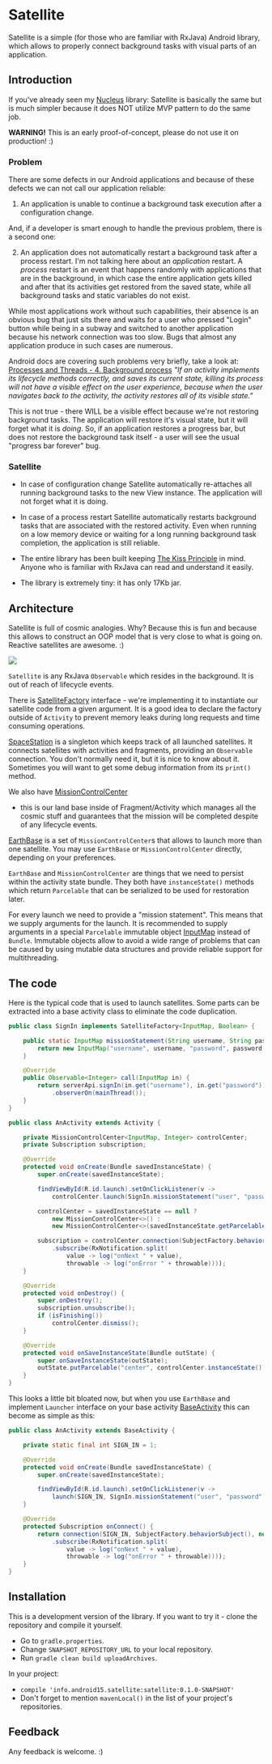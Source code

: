 Satellite
=======

Satellite is a simple (for those who are familiar with RxJava) Android library, which allows
to properly connect background tasks with visual parts of an application.

## Introduction

If you've already seen my [Nucleus](https://github.com/konmik/nucleus) library:
Satellite is basically the same but is much simpler because it does NOT utilize MVP pattern
to do the same job.

**WARNING!** This is an early proof-of-concept, please do not use it on production! :)

### Problem

There are some defects in our Android applications and because of these defects we can not call
our application reliable:

1. An application is unable to continue a background task execution after a configuration change.

And, if a developer is smart enough to handle the previous problem, there is a second one:

2. An application does not automatically restart a background task after a process restart.
I'm not talking here about an *application* restart. A *process* restart is an event that happens randomly with
applications that are in the background, in which case the entire application gets killed and after
that its activities get restored from the saved state, while all background tasks and static variables
do not exist.

While most applications work without such capabilities, their absence is an obvious bug that just sits there
and waits for a user who pressed "Login" button while being in a subway and switched to another application
because his network connection was too slow. Bugs that almost any application produce in such cases
are numerous.

Android docs are covering such problems very briefly, take a look at:
[Processes and Threads - 4. Background process](http://developer.android.com/guide/components/processes-and-threads.html#Lifecycle)
*"If an activity implements its lifecycle methods correctly, and saves
its current state, killing its process will not have a visible effect on
the user experience, because when the user navigates back to the activity,
the activity restores all of its visible state."*

This is not true - there WILL be a visible effect because we're not restoring background tasks.
The application will restore it's visual state, but it will forget what it is *doing*.
So, if an application restores a progress bar, but does not restore the background task itself -
a user will see the usual "progress bar forever" bug.

### Satellite

* In case of configuration change Satellite automatically re-attaches
all running background tasks to the new View instance.
The application will not forget what it is doing.

* In case of a process restart Satellite automatically restarts background tasks that
are associated with the restored activity. Even when running on a low memory device or
waiting for a long running background task completion, the application is still reliable.

* The entire library has been built keeping [The Kiss Principle](https://people.apache.org/~fhanik/kiss.html) in mind.
Anyone who is familiar with RxJava can read and understand it easily.

* The library is extremely tiny: it has only 17Kb jar.

## Architecture

Satellite is full of cosmic analogies. Why? Because this is fun and because this allows
to construct an OOP model that is very close to what is going on. Reactive satellites are awesome. :)

![](https://github.com/konmik/satellite/blob/images2/images/satellite.png)

`Satellite` is any RxJava `Observable` which resides in the background.
It is out of reach of lifecycle events.

There is
[SatelliteFactory](https://github.com/konmik/satellite/blob/master/satellite/src/main/java/satellite/SatelliteFactory.java)
interface - we're implementing it to instantiate our satellite code
from a given argument. It is a good idea to declare the factory outside of `Activity` to
prevent memory leaks during long requests and time consuming operations.

[SpaceStation](https://github.com/konmik/satellite/blob/master/satellite/src/main/java/satellite/SpaceStation.java)
is a singleton which keeps track of all launched
satellites. It connects satellites with activities and fragments, providing an `Observable` connection.
You don't normally need it, but it is nice to know about it.
Sometimes you will want to get some debug information from its `print()` method.

We also have
[MissionControlCenter](https://github.com/konmik/satellite/blob/master/satellite/src/main/java/satellite/MissionControlCenter.java)
- this is our land base inside of Fragment/Activity which manages all
the cosmic stuff and guarantees that the mission will be completed despite of any lifecycle events.

[EarthBase](https://github.com/konmik/satellite/blob/master/satellite/src/main/java/satellite/EarthBase.java)
is a set of `MissionControlCenter`s that allows to launch more than one satellite.
You may use `EarthBase` or `MissionControlCenter` directly, depending on your preferences.

`EarthBase` and `MissionControlCenter` are things that we need to persist within the activity state bundle.
They both have `instanceState()` methods which return `Parcelable` that can be serialized to be used for restoration later.

For every launch we need to provide a "mission statement". This means that we supply arguments for the launch.
It is recommended to supply arguments in a special `Parcelable` immutable object
[InputMap](https://github.com/konmik/satellite/blob/master/satellite/src/main/java/satellite/io/InputMap.java)
instead of `Bundle`.
Immutable objects allow to avoid a wide range of problems that can be caused by using mutable
data structures and provide reliable support for multithreading.

## The code

Here is the typical code that is used to launch satellites. Some parts can be extracted into a base activity class
to eliminate the code duplication.

```java
public class SignIn implements SatelliteFactory<InputMap, Boolean> {

    public static InputMap missionStatement(String username, String password) {
        return new InputMap("username", username, "password", password);
    }

    @Override
    public Observable<Integer> call(InputMap in) {
        return serverApi.signIn(in.get("username"), in.get("password"))
            .observerOn(mainThread());
    }
}

public class AnActivity extends Activity {

    private MissionControlCenter<InputMap, Integer> controlCenter;
    private Subscription subscription;

    @Override
    protected void onCreate(Bundle savedInstanceState) {
        super.onCreate(savedInstanceState);

        findViewById(R.id.launch).setOnClickListener(v ->
            controlCenter.launch(SignIn.missionStatement("user", "password")));

        controlCenter = savedInstanceState == null ?
            new MissionControlCenter<>() :
            new MissionControlCenter<>(savedInstanceState.getParcelable("center"));

        subscription = controlCenter.connection(SubjectFactory.behaviorSubject(), new SignIn())
            .subscribe(RxNotification.split(
                value -> log("onNext " + value),
                throwable -> log("onError " + throwable))));
    }

    @Override
    protected void onDestroy() {
        super.onDestroy();
        subscription.unsubscribe();
        if (isFinishing())
            controlCenter.dismiss();
    }

    @Override
    protected void onSaveInstanceState(Bundle outState) {
        super.onSaveInstanceState(outState);
        outState.putParcelable("center", controlCenter.instanceState());
    }
}
```

This looks a little bit bloated now, but when you use `EarthBase` and implement `Launcher` interface on your
base activity
[BaseActivity](https://github.com/konmik/satellite/blob/master/example/src/main/java/satellite/example/BaseActivity.java)
this can become as simple as this:

```java
public class AnActivity extends BaseActivity {

    private static final int SIGN_IN = 1;

    @Override
    protected void onCreate(Bundle savedInstanceState) {
        super.onCreate(savedInstanceState);

        findViewById(R.id.launch).setOnClickListener(v ->
            launch(SIGN_IN, SignIn.missionStatement("user", "password")));
    }

    @Override
    protected Subscription onConnect() {
        return connection(SIGN_IN, SubjectFactory.behaviorSubject(), new SignIn())
            .subscribe(RxNotification.split(
                value -> log("onNext " + value),
                throwable -> log("onError " + throwable))));
    }
}
```

## Installation

This is a development version of the library.
If you want to try it - clone the repository and compile it yourself.

* Go to `gradle.properties`.
* Change `SNAPSHOT_REPOSITORY_URL` to your local repository.
* Run `gradle clean build uploadArchives`.

In your project:

* `compile 'info.android15.satellite:satellite:0.1.0-SNAPSHOT'`
* Don't forget to mention `mavenLocal()` in the list of your project's repositories.

## Feedback

Any feedback is welcome. :)

